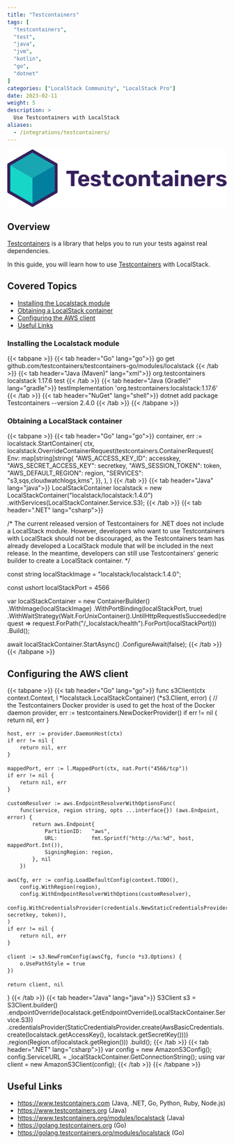 ```yaml
---
title: "Testcontainers"
tags: [
  "testcontainers",
  "test",
  "java",
  "jvm",
  "kotlin",
  "go",
  "dotnet"
]
categories: ["LocalStack Community", "LocalStack Pro"]
date: 2023-02-11
weight: 5
description: >
  Use Testcontainers with LocalStack
aliases:
  - /integrations/testcontainers/
---
```


<img src="testcontainers-logo.svg" width="600px" alt="Testcontainers logo">

## Overview

[Testcontainers](https://www.testcontainers.com/) is a library that helps you to run your
tests against real dependencies.

In this guide, you will learn how to use [Testcontainers](https://www.testcontainers.com/)
with LocalStack.

## Covered Topics

* [Installing the Localstack module](#installing-the-localstack-module)
* [Obtaining a LocalStack container](#obtaining-a-localstack-container)
* [Configuring the AWS client](#configuring-the-aws-client)
* [Useful Links](#useful-links)

### Installing the Localstack module

{{< tabpane >}}
{{< tab header="Go" lang="go">}}
go get github.com/testcontainers/testcontainers-go/modules/localstack
{{< /tab >}}
{{< tab header="Java (Maven)" lang="xml">}}
<dependency>
    <groupId>org.testcontainers</groupId>
    <artifactId>localstack</artifactId>
    <version>1.17.6</version>
    <scope>test</scope>
</dependency>
{{< /tab >}}
{{< tab header="Java (Gradle)" lang="gradle">}}
testImplementation 'org.testcontainers:localstack:1.17.6'
{{< /tab >}}
{{< tab header="NuGet" lang="shell">}}
dotnet add package Testcontainers --version 2.4.0
{{< /tab >}}
{{< /tabpane >}}

### Obtaining a LocalStack container

{{< tabpane >}}
{{< tab header="Go" lang="go">}}
container, err := localstack.StartContainer(
    ctx,
    localstack.OverrideContainerRequest(testcontainers.ContainerRequest{
        Env: map[string]string{
            "AWS_ACCESS_KEY_ID":     accesskey,
            "AWS_SECRET_ACCESS_KEY": secretkey,
            "AWS_SESSION_TOKEN":     token,
            "AWS_DEFAULT_REGION":    region,
            "SERVICES":              "s3,sqs,cloudwatchlogs,kms",
        }},
    ),
)
{{< /tab >}}
{{< tab header="Java" lang="java">}}
LocalStackContainer localstack = new LocalStackContainer("localstack/localstack:1.4.0")
    .withServices(LocalStackContainer.Service.S3);
{{< /tab >}}
{{< tab header=".NET" lang="csharp">}}

/* The current released version of Testcontainers for .NET does not include a
LocalStack module. However, developers who want to use Testcontainers with
LocalStack should not be discouraged, as the Testcontainers team has already
developed a LocalStack module that will be included in the next release. In the
meantime, developers can still use Testcontainers' generic builder to create a
LocalStack container. */

const string localStackImage = "localstack/localstack:1.4.0";

const ushort localStackPort = 4566

var localStackContainer = new ContainerBuilder()
    .WithImage(localStackImage)
    .WithPortBinding(localStackPort, true)
    .WithWaitStrategy(Wait.ForUnixContainer().UntilHttpRequestIsSucceeded(request =>
        request.ForPath("/_localstack/health").ForPort(localStackPort)))
    .Build();

await localStackContainer.StartAsync()
    .ConfigureAwait(false);
{{< /tab >}}
{{< /tabpane >}}

## Configuring the AWS client

{{< tabpane >}}
{{< tab header="Go" lang="go">}}
func s3Client(ctx context.Context, l *localstack.LocalStackContainer) (*s3.Client, error) {
    // the Testcontainers Docker provider is used to get the host of the Docker daemon
    provider, err := testcontainers.NewDockerProvider()
    if err != nil {
        return nil, err
    }

    host, err := provider.DaemonHost(ctx)
    if err != nil {
        return nil, err
    }

    mappedPort, err := l.MappedPort(ctx, nat.Port("4566/tcp"))
    if err != nil {
        return nil, err
    }

    customResolver := aws.EndpointResolverWithOptionsFunc(
        func(service, region string, opts ...interface{}) (aws.Endpoint, error) {
            return aws.Endpoint{
                PartitionID:   "aws",
                URL:           fmt.Sprintf("http://%s:%d", host, mappedPort.Int()),
                SigningRegion: region,
            }, nil
        })

    awsCfg, err := config.LoadDefaultConfig(context.TODO(),
        config.WithRegion(region),
        config.WithEndpointResolverWithOptions(customResolver),
        config.WithCredentialsProvider(credentials.NewStaticCredentialsProvider(accesskey, secretkey, token)),
    )
    if err != nil {
        return nil, err
    }

    client := s3.NewFromConfig(awsCfg, func(o *s3.Options) {
        o.UsePathStyle = true
    })

    return client, nil
}
{{< /tab >}}
{{< tab header="Java" lang="java">}}
S3Client s3 = S3Client.builder()
    .endpointOverride(localstack.getEndpointOverride(LocalStackContainer.Service.S3))
    .credentialsProvider(StaticCredentialsProvider.create(AwsBasicCredentials.create(localstack.getAccessKey(), localstack.getSecretKey())))
    .region(Region.of(localstack.getRegion()))
    .build();
{{< /tab >}}
{{< tab header=".NET" lang="csharp">}}
var config = new AmazonS3Config();
config.ServiceURL = _localStackContainer.GetConnectionString();
using var client = new AmazonS3Client(config);
{{< /tab >}}
{{< /tabpane >}}

## Useful Links

* https://www.testcontainers.com (Java, .NET, Go, Python, Ruby, Node.js)
* https://www.testcontainers.org (Java)
* https://www.testcontainers.org/modules/localstack (Java)
* https://golang.testcontainers.org (Go)
* https://golang.testcontainers.org/modules/localstack (Go)
